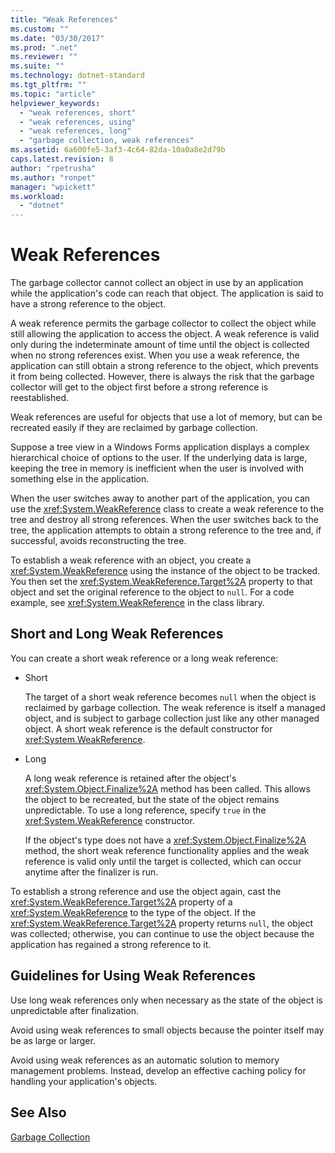 ```yaml
---
title: "Weak References"
ms.custom: ""
ms.date: "03/30/2017"
ms.prod: ".net"
ms.reviewer: ""
ms.suite: ""
ms.technology: dotnet-standard
ms.tgt_pltfrm: ""
ms.topic: "article"
helpviewer_keywords: 
  - "weak references, short"
  - "weak references, using"
  - "weak references, long"
  - "garbage collection, weak references"
ms.assetid: 6a600fe5-3af3-4c64-82da-10a0a8e2d79b
caps.latest.revision: 8
author: "rpetrusha"
ms.author: "ronpet"
manager: "wpickett"
ms.workload: 
  - "dotnet"
---
```

# Weak References
The garbage collector cannot collect an object in use by an application while the application's code can reach that object. The application is said to have a strong reference to the object.  
  
 A weak reference permits the garbage collector to collect the object while still allowing the application to access the object. A weak reference is valid only during the indeterminate amount of time until the object is collected when no strong references exist. When you use a weak reference, the application can still obtain a strong reference to the object, which prevents it from being collected. However, there is always the risk that the garbage collector will get to the object first before a strong reference is reestablished.  
  
 Weak references are useful for objects that use a lot of memory, but can be recreated easily if they are reclaimed by garbage collection.  
  
 Suppose a tree view in a Windows Forms application displays a complex hierarchical choice of options to the user. If the underlying data is large, keeping the tree in memory is inefficient when the user is involved with something else in the application.  
  
 When the user switches away to another part of the application, you can use the <xref:System.WeakReference> class to create a weak reference to the tree and destroy all strong references. When the user switches back to the tree, the application attempts to obtain a strong reference to the tree and, if successful, avoids reconstructing the tree.  
  
 To establish a weak reference with an object, you create a <xref:System.WeakReference> using the instance of the object to be tracked. You then set the <xref:System.WeakReference.Target%2A> property to that object and set the original reference to the object to `null`. For a code example, see <xref:System.WeakReference> in the class library.  
  
## Short and Long Weak References  
 You can create a short weak reference or a long weak reference:  
  
-   Short  
  
     The target of a short weak reference becomes `null` when the object is reclaimed by garbage collection. The weak reference is itself a managed object, and is subject to garbage collection just like any other managed object.  A short weak reference is the default constructor for <xref:System.WeakReference>.  
  
-   Long  
  
     A long weak reference is retained after the object's <xref:System.Object.Finalize%2A> method has been called. This allows the object to be recreated, but the state of the object remains unpredictable. To use a long reference, specify `true` in the <xref:System.WeakReference> constructor.  
  
     If the object's type does not have a <xref:System.Object.Finalize%2A> method, the short weak reference functionality applies and the weak reference is valid only until the target is collected, which can occur anytime after the finalizer is run.  
  
 To establish a strong reference and use the object again, cast the <xref:System.WeakReference.Target%2A> property of a <xref:System.WeakReference> to the type of the object. If the <xref:System.WeakReference.Target%2A> property returns `null`, the object was collected; otherwise, you can continue to use the object because the application has regained a strong reference to it.  
  
## Guidelines for Using Weak References  
 Use long weak references only when necessary as the state of the object is unpredictable after finalization.  
  
 Avoid using weak references to small objects because the pointer itself may be as large or larger.  
  
 Avoid using weak references as an automatic solution to memory management problems. Instead, develop an effective caching policy for handling your application's objects.  
  
## See Also  
 [Garbage Collection](../../../docs/standard/garbage-collection/index.md)
